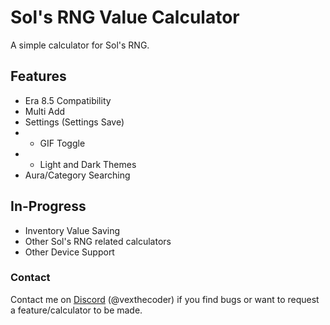 # Sol's RNG Value Calculator

A simple calculator for Sol's RNG.


## Features

- Era 8.5 Compatibility
- Multi Add
- Settings (Settings Save)
- - GIF Toggle
- - Light and Dark Themes
- Aura/Category Searching


## In-Progress

- Inventory Value Saving
- Other Sol's RNG related calculators
- Other Device Support


### Contact
Contact me on [Discord](https://discord.com/users/1018875765565177976) (@vexthecoder) if you find bugs or want to request a feature/calculator to be made.
